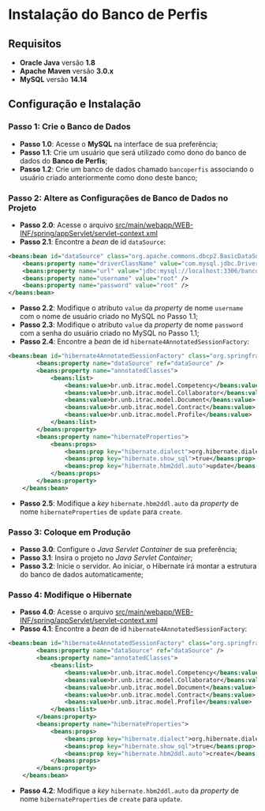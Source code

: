 # Instalação do Banco de Perfis

## Requisitos

* **Oracle Java** versão **1.8**
* **Apache Maven** versão **3.0.x**
* **MySQL** versão **14.14**

## Configuração e Instalação

### Passo 1: Crie o Banco de Dados

* **Passo 1.0**: Acesse o **MySQL** na interface de sua preferência;
* **Passo 1.1**: Crie um usuário que será utilizado como dono do banco de dados do **Banco de Perfis**;
* **Passo 1.2**: Crie um banco de dados chamado `bancoperfis` associando o usuário criado anteriormente como dono deste banco;

### Passo 2: Altere as Configurações de Banco de Dados no Projeto

* **Passo 2.0**: Acesse o arquivo [src/main/webapp/WEB-INF/spring/appServlet/servlet-context.xml](src/main/webapp/WEB-INF/spring/appServlet/servlet-context.xml)
* **Passo 2.1**: Encontre a _bean_ de id `dataSource`:
```XML
<beans:bean id="dataSource" class="org.apache.commons.dbcp2.BasicDataSource" destroy-method="close">
	<beans:property name="driverClassName" value="com.mysql.jdbc.Driver"/>
	<beans:property name="url" value="jdbc:mysql://localhost:3306/bancoperfis?useLegacyDatetimeCode=false&amp;serverTimezone=UCT"/>
	<beans:property name="username" value="root" />
	<beans:property name="password" value="root" />
</beans:bean>
```
* **Passo 2.2**: Modifique o atributo `value` da _property_ de nome `username` com o nome de usuário criado no MySQL no Passo 1.1;
* **Passo 2.3**: Modifique o atributo `value` da _property_ de nome `password` com a senha do usuário criado no MySQL no Passo 1.1;
* **Passo 2.4**: Encontre a _bean_ de id `hibernate4AnnotatedSessionFactory`:
```XML
<beans:bean id="hibernate4AnnotatedSessionFactory" class="org.springframework.orm.hibernate5.LocalSessionFactoryBean">
		<beans:property name="dataSource" ref="dataSource" />
		<beans:property name="annotatedClasses">
			<beans:list>
				<beans:value>br.unb.itrac.model.Competency</beans:value>
				<beans:value>br.unb.itrac.model.Collaborator</beans:value>
				<beans:value>br.unb.itrac.model.Document</beans:value>
				<beans:value>br.unb.itrac.model.Contract</beans:value>
				<beans:value>br.unb.itrac.model.Profile</beans:value>
			</beans:list>
		</beans:property>
		<beans:property name="hibernateProperties">
			<beans:props>
				<beans:prop key="hibernate.dialect">org.hibernate.dialect.MySQL5InnoDBDialect</beans:prop>
				<beans:prop key="hibernate.show_sql">true</beans:prop>
				<beans:prop key="hibernate.hbm2ddl.auto">update</beans:prop>
			</beans:props>
		</beans:property>
	</beans:bean>
```
* **Passo 2.5**: Modifique a _key_ `hibernate.hbm2ddl.auto` da _property_ de nome `hibernateProperties` de `update` para `create`.

### Passo 3: Coloque em Produção

* **Passo 3.0**: Configure o _Java Servlet Container_ de sua preferência;
* **Passo 3.1**: Insira o projeto no _Java Servlet Container_;
* **Passo 3.2**: Inicie o servidor. Ao iniciar, o Hibernate irá montar a estrutura do banco de dados automaticamente;

### Passo 4: Modifique o Hibernate

* **Passo 4.0**: Acesse o arquivo [src/main/webapp/WEB-INF/spring/appServlet/servlet-context.xml](src/main/webapp/WEB-INF/spring/appServlet/servlet-context.xml)
* **Passo 4.1**: Encontre a _bean_ de id `hibernate4AnnotatedSessionFactory`:
```XML
<beans:bean id="hibernate4AnnotatedSessionFactory" class="org.springframework.orm.hibernate5.LocalSessionFactoryBean">
		<beans:property name="dataSource" ref="dataSource" />
		<beans:property name="annotatedClasses">
			<beans:list>
				<beans:value>br.unb.itrac.model.Competency</beans:value>
				<beans:value>br.unb.itrac.model.Collaborator</beans:value>
				<beans:value>br.unb.itrac.model.Document</beans:value>
				<beans:value>br.unb.itrac.model.Contract</beans:value>
				<beans:value>br.unb.itrac.model.Profile</beans:value>
			</beans:list>
		</beans:property>
		<beans:property name="hibernateProperties">
			<beans:props>
				<beans:prop key="hibernate.dialect">org.hibernate.dialect.MySQL5InnoDBDialect</beans:prop>
				<beans:prop key="hibernate.show_sql">true</beans:prop>
				<beans:prop key="hibernate.hbm2ddl.auto">create</beans:prop>
			</beans:props>
		</beans:property>
	</beans:bean>
```
* **Passo 4.2**: Modifique a _key_ `hibernate.hbm2ddl.auto` da _property_ de nome `hibernateProperties` de `create` para `update`.
